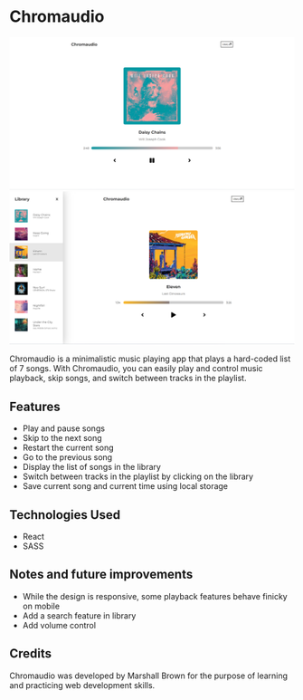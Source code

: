 # Chromaudio

![Chromaudio UI](./screenshot.png)
![Toggled Library](./Screenshot2.png)

Chromaudio is a minimalistic music playing app that plays a hard-coded list of 7 songs. With Chromaudio, you can easily play and control music playback, skip songs, and switch between tracks in the playlist. 

## Features

- Play and pause songs
- Skip to the next song
- Restart the current song
- Go to the previous song
- Display the list of songs in the library
- Switch between tracks in the playlist by clicking on the library
- Save current song and current time using local storage

## Technologies Used

- React
- SASS

## Notes and future improvements
- While the design is responsive, some playback features behave finicky on mobile
- Add a search feature in library
- Add volume control

## Credits

Chromaudio was developed by Marshall Brown for the purpose of learning and practicing web development skills. 


